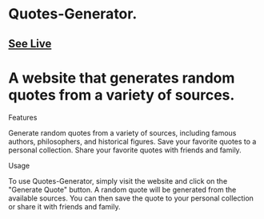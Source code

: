 # Quotes-Generator.

## [See Live](https://stardust130.github.io/Quotes-Generator./)

# A website that generates random quotes from a variety of sources.

Features

Generate random quotes from a variety of sources, including famous authors, philosophers, and historical figures.
Save your favorite quotes to a personal collection.
Share your favorite quotes with friends and family.

Usage



To use Quotes-Generator, simply visit the website and click on the "Generate Quote" button. A random quote will be generated from the available sources. You can then save the quote to your personal collection or share it with friends and family.
